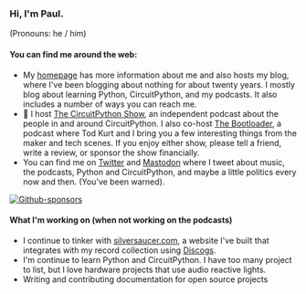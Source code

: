 ### Hi, I'm Paul. 

(Pronouns:  he / him)

<!--
**prcutler/prcutler** is a ✨ _special_ ✨ repository because its `README.md` (this file) appears on your GitHub profile.

Here are some ideas to get you started:

- 🔭 I’m currently working on ...
- 🌱 I’m currently learning ...
- 👯 I’m looking to collaborate on ...
- 🤔 I’m looking for help with ...
- 💬 Ask me about ...
- 📫 How to reach me: ...
- 😄 Pronouns: ...
- ⚡ Fun fact: ...
-->

#### You can find me around the web:
- My [homepage](https://www.paulcutler.org) has more information about me and also hosts my blog, where I've been blogging about nothing for about twenty years.  I mostly blog about learning Python, CircuitPython, and my podcasts.  It also includes a number of ways you can reach me.
- 🎤 I host [The CircuitPython Show](https://circuitpythonshow.com), an independent podcast about the people in and around CircuitPython. I also co-host [The Bootloader](https://www.thebootloader.net), a podcast where Tod Kurt and I bring you a few interesting things from the maker and tech scenes. If you enjoy either show, please tell a friend, write a review, or sponsor the show financially.  
- You can find me on [Twitter](https://www.twitter.com/prcutler) and [Mastodon](https://fosstodon.org/@prcutler) where I tweet about music, the podcasts, Python and CircuitPython, and maybe a little politics every now and then. (You've been warned).

[![Github-sponsors](https://img.shields.io/badge/sponsor-30363D?style=for-the-badge&logo=GitHub-Sponsors&logoColor=#EA4AAA)](https://github.com/sponsors/prcutler)

#### What I'm working on (when not working on the podcasts)
- I continue to tinker with [silversaucer.com](https://silversaucer.com), a website I've built that integrates with my record collection using [Discogs](https://discogs.com).
- I'm continue to learn Python and CircuitPython. I have too many project to list, but I love hardware projects that use audio reactive lights.
- Writing and contributing documentation for open source projects
